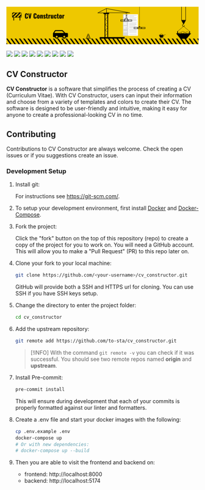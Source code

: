 ![Alt text](docs/readme/Banner.png)

![](https://img.shields.io/badge/Python-informational?style=for-the-badge&logo=python&logoColor=white&color=black&labelColor=EEC800)
![](https://img.shields.io/badge/Django-informational?style=for-the-badge&logo=django&logoColor=white&color=black&labelColor=EEC800)
![](https://img.shields.io/badge/Svelte-informational?style=for-the-badge&logo=svelte&logoColor=white&color=black&labelColor=EEC800)
![](https://img.shields.io/badge/Tailwind_CSS-informational?style=for-the-badge&logo=tailwindcss&logoColor=white&color=black&labelColor=EEC800)
![](https://img.shields.io/badge/pre_commit-informational?style=for-the-badge&logo=pre-commit&logoColor=white&color=black&labelColor=EEC800)
![](https://img.shields.io/badge/prettier-informational?style=for-the-badge&logo=prettier&logoColor=white&color=black&labelColor=EEC800)
![](https://img.shields.io/badge/Figma-informational?style=for-the-badge&logo=figma&logoColor=white&color=black&labelColor=EEC800)
![](https://img.shields.io/badge/Docker-informational?style=for-the-badge&logo=docker&logoColor=white&color=black&labelColor=EEC800)
![](https://img.shields.io/badge/Ruff-informational?style=for-the-badge&logo=ruff&logoColor=white&color=black&labelColor=EEC800)

## CV Constructor

**CV Constructor** is a software that simplifies the process of creating a CV (Curriculum Vitae). With CV Constructor, users can input their information and choose from a variety of templates and colors to create their CV. The software is designed to be user-friendly and intuitive, making it easy for anyone to create a professional-looking CV in no time.


## Contributing

Contributions to CV Constructor are always welcome. Check the open issues or if you suggestions create an issue.

### Development Setup

1. Install git:

    For instructions see https://git-scm.com/.

2. To setup your development environment, first install [Docker](https://docs.docker.com/get-docker/) and [Docker-Compose](https://docs.docker.com/compose/).


2. Fork the project:

    Click the "fork" button on the top of this repository (repo) to create a copy of the project for you to work on. You will need a GitHub account. This will allow you to make a "Pull Request" (PR) to this repo later on.

3. Clone your fork to your local machine:

    ```bash
    git clone https://github.com/<your-username>/cv_constructor.git
    ```
    GitHub will provide both a SSH and HTTPS url for cloning.  You can use SSH if you have SSH keys setup.

4. Change the directory to enter the project folder:

    ```bash
    cd cv_constructor
    ```

5. Add the upstream repository:

    ```bash
    git remote add https://github.com/to-sta/cv_constructor.git
    ```

    >[!INFO]
    > With the command `git remote -v` you can check if it was successful. You should see two remote repos named **origin** and **upstream**.

6. Install Pre-commit:

    ```bash
    pre-commit install
    ```

    This will ensure during development that each of your commits is properly formatted against our linter and formatters.

7. Create a .env file and start your docker images with the following:

    ```bash
    cp .env.example .env
    docker-compose up
    # Or with new dependencies:
    # docker-compose up --build
    ```
8. Then you are able to visit the frontend and backend on:

    * frontend: http://localhost:8000
    * backend: http://localhost:5174
